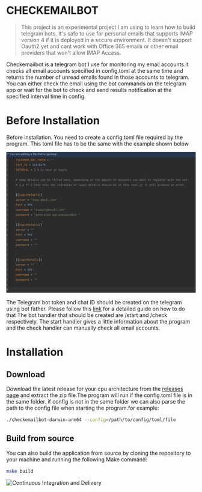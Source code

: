 # CHECKEMAILBOT

> This project is an experimental project I am using to learn how to build telegram bots. It's safe to use for personal
> emails that supports IMAP version 4
> if it is deployed in a secure environment. It doesn't support Oauth2 yet and cant work with Office 365 emails or other
> email providers that won't allow IMAP Access.

Checkemailbot is a telegram bot I use for monitoring my email accounts.it checks all email accounts specified in
config.toml at the same time and returns the number of unread emails found in those accounts to telegram. You can
either check
the email using the bot commands on the telegram app or wait for the bot to check and send results notification at the
specified interval
time in config.

# Before Installation

Before installation. You need to create a config.toml file required by the program. This toml file has to be the same
with the example shown below

![TOML EXAMPLE](./assets/toml_example.png)

The Telegram bot token and chat ID should be created on the telegram using bot father. Please follow
this [link](https://www.youtube.com/watch?v=EOke01hZgZ0) for a detailed guide on how to do that
The bot handler that should be created are /start and /check respectively. The start handler gives a little information
about the program and the check handler can manually check all email accounts.



# Installation

## Download

Download the latest release for your cpu architecture from
the [releases page](https://github.com/6ogunt48/checkemailbot/releases) and extract the zip file.The program will run if
the config.toml file is in the same folder. if config is not in the same folder we can also parse the path to the config
file when starting the program.for example:

```bash
./checkemailbot-darwin-arm64 --config=/path/to/config/toml/file
```


## Build from source
You can also build the application from source by cloning the repository to your machine and running the following Make command:
```bash
make build
```





![Continuous Integration and Delivery](https://github.com/6ogunt48/checkemailbot/actions/workflows/main.yaml/badge.svg?branch=main)